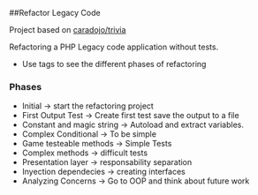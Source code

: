 ##Refactor Legacy Code

Project based on [caradojo/trivia](https://github.com/caradojo/trivia)

Refactoring a PHP Legacy code application without tests.

 - Use  tags to see the different phases of refactoring

### Phases
- Initial -> start the refactoring project
- First Output Test -> Create first test save the output to a file
- Constant and magic string -> Autoload and extract variables.
- Complex Conditional -> To be simple
- Game testeable methods -> Simple Tests 
- Complex methods -> difficult tests
- Presentation layer -> responsability separation
- Inyection dependecies -> creating interfaces
- Analyzing Concerns -> Go to OOP and think about future work

